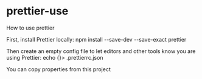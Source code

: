 # prettier-use

How to use prettier

First, install Prettier locally:
npm install --save-dev --save-exact prettier

Then create an empty config file to let editors and other tools know you are using Prettier:
echo {}> .prettierrc.json

You can copy properties from this project
